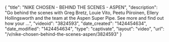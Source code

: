 {
    "title": "NIKE CHOSEN - BEHIND THE SCENES - ASPEN",
    "description": "Go behind the scenes with Greg Bretz, Louie Vito, Peetu Piiroinen, Ellery Hollingsworth and the team at the Aspen Super Pipe. See more and find out how your ...",
    "videoid": "3824593",
    "date_created": "1424454634",
    "date_modified": "1424454634",
    "type": "captivate",
    "layout": "video",
    "url": "\/v\/nike-chosen-behind-the-scenes-aspen\/3824593"
}